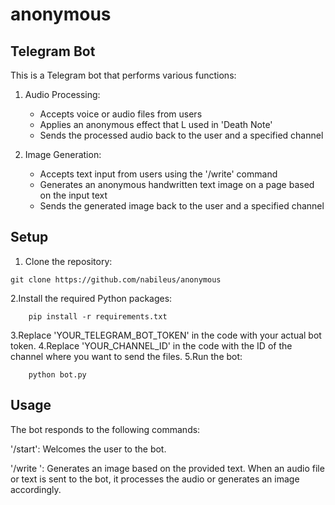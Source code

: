 # anonymous
## Telegram Bot

This is a Telegram bot that performs various functions:

1. Audio Processing:
   - Accepts voice or audio files from users
   - Applies an anonymous effect that L used in 'Death Note'
   - Sends the processed audio back to the user and a specified channel

2. Image Generation:
   - Accepts text input from users using the '/write' command
   - Generates an anonymous handwritten text image on a page based on the input text
   - Sends the generated image back to the user and a specified channel

## Setup

1. Clone the repository:

```shell
git clone https://github.com/nabileus/anonymous
```

2.Install the required Python packages:
```shell
    pip install -r requirements.txt
```
3.Replace 'YOUR_TELEGRAM_BOT_TOKEN' in the code with your actual bot token.
4.Replace 'YOUR_CHANNEL_ID' in the code with the ID of the channel where you want to send the files.
5.Run the bot:
```shell
    python bot.py
```
    
## Usage
The bot responds to the following commands:

'/start': Welcomes the user to the bot.

'/write <text>': Generates an image based on the provided text.
When an audio file or text is sent to the bot, it processes the audio or generates an image accordingly.
